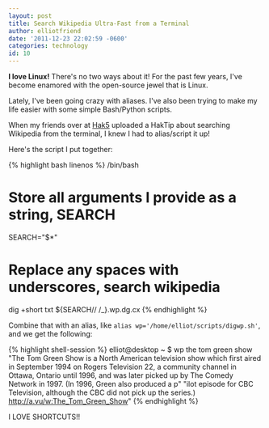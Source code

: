 ```yaml
---
layout: post
title: Search Wikipedia Ultra-Fast from a Terminal
author: elliotfriend
date: '2011-12-23 22:02:59 -0600'
categories: technology
id: 10
---
```

__I love Linux!__ There's no two ways about it! For the past few years,
I've become enamored with the open-source jewel that is Linux.

Lately, I've been going crazy with aliases. I've also been trying to make
my life easier with some simple Bash/Python scripts.

When my friends over at [Hak5](http://hak5.org) uploaded a HakTip about
searching Wikipedia from the terminal, I knew I had to alias/script it up!

Here's the script I put together:

{% highlight bash linenos %}
/bin/bash

# Store all arguments I provide as a string, SEARCH
SEARCH="$*"

# Replace any spaces with underscores, search wikipedia
dig +short txt ${SEARCH// /_}.wp.dg.cx
{% endhighlight %}

Combine that with an alias, like `alias wp='/home/elliot/scripts/digwp.sh'`,
and we get the following:

{% highlight shell-session %}
elliot@desktop ~ $ wp the tom green show
"The Tom Green Show is a North American television show which first aired
in September 1994 on Rogers Television 22, a community channel in Ottawa,
Ontario until 1996, and was later picked up by The Comedy Network in 1997.
(In 1996, Green also produced a p" "ilot episode for CBC Television,
although the CBC did not pick up the series.) http://a.vu/w:The_Tom_Green_Show"
{% endhighlight %}

I LOVE SHORTCUTS!!
